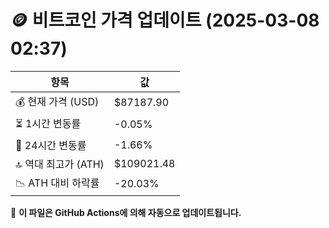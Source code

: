 # 🪙 비트코인 가격 업데이트 (2025-03-08 02:37)

| 항목                | 값 |
|--------------------|----------------|
| 💰 현재 가격 (USD) | $87187.90 |
| ⏳ 1시간 변동률    | -0.05% |
| 📆 24시간 변동률   | -1.66% |
| 🔝 역대 최고가 (ATH) | $109021.48 |
| 📉 ATH 대비 하락률 | -20.03% |

🔄 **이 파일은 GitHub Actions에 의해 자동으로 업데이트됩니다.**

